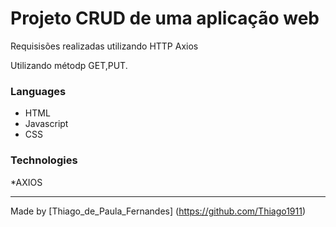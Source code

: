 # Projeto CRUD de uma aplicação web


Requisisões realizadas utilizando HTTP Axios


Utilizando métodp GET,PUT.


### Languages

* HTML
* Javascript
* CSS


### Technologies

*AXIOS


---
Made by [Thiago_de_Paula_Fernandes]
(https://github.com/Thiago1911)
